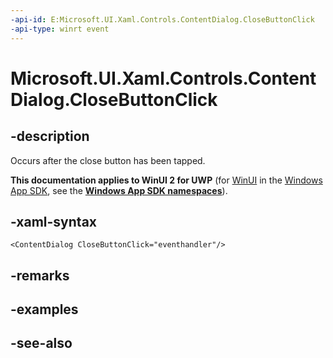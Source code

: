 ```yaml
---
-api-id: E:Microsoft.UI.Xaml.Controls.ContentDialog.CloseButtonClick
-api-type: winrt event
---
```


<!-- Event syntax.
public event TypedEventHandler CloseButtonClick<ContentDialog, ContentDialogButtonClickEventArgs>
-->

# Microsoft.UI.Xaml.Controls.ContentDialog.CloseButtonClick

## -description
Occurs after the close button has been tapped.

**This documentation applies to WinUI 2 for UWP** (for [WinUI](/windows/apps/winui/winui3/) in the [Windows App SDK](/windows/apps/windows-app-sdk/), see the **[Windows App SDK namespaces](/windows/windows-app-sdk/api/winrt/)**).

## -xaml-syntax
```xaml
<ContentDialog CloseButtonClick="eventhandler"/>
```


## -remarks

## -examples

## -see-also


